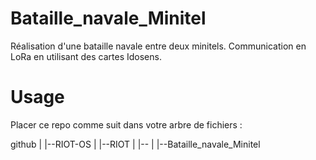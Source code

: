 # Bataille_navale_Minitel
 Réalisation d'une bataille navale entre deux minitels. Communication en LoRa en utilisant des cartes Idosens.

# Usage
 Placer ce repo comme suit dans votre arbre de fichiers :
 
 github
  |
  |--RIOT-OS
  |   |--RIOT
  |
  |--<usurname>
  |   |--Bataille_navale_Minitel
